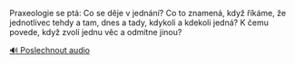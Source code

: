 
Praxeologie se ptá: Co se děje v jednání? Co to znamená, když říkáme, že jednotlivec tehdy a tam, dnes a tady, kdykoli a kdekoli jedná? K čemu povede, když zvolí jednu věc a odmítne jinou?

[🔊 Poslechnout audio](/data/7-paragraphs/audio/chapter_19/para_010-Praxeologie-se-pt-Co-se-dje-v-jednn-Co-to-zn.mp3)
